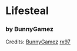 # Lifesteal
### by BunnyGamez

Credits:
[BunnyGamez](https://github.com/BunnyGamezsc)
[rx97](https://github.com/rx-modules)
